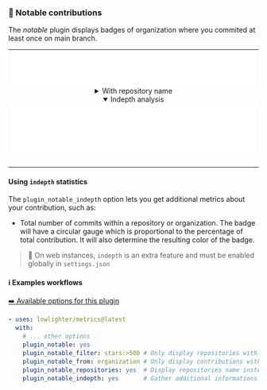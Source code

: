 ### 🎩 Notable contributions

The *notable* plugin displays badges of organization where you commited at least once on main branch.

<table>
  <td align="center">
    <img src="https://github.com/lowlighter/lowlighter/blob/master/metrics.plugin.notable.svg">
    <details><summary>With repository name</summary>
      <img src="https://github.com/lowlighter/lowlighter/blob/master/metrics.plugin.notable.repositories.svg">
    </details>
    <details open><summary>Indepth analysis</summary>
      <img src="https://github.com/lowlighter/lowlighter/blob/master/metrics.plugin.notable.indepth.svg">
    </details>
    <img width="900" height="1" alt="">
  </td>
</table>

#### Using `indepth` statistics

The `plugin_notable_indepth` option lets you get additional metrics about your contribution, such as:
- Total number of commits within a repository or organization. The badge will have a circular gauge which is proportional to the percentage of total contribution. It will also determine the resulting color of the badge.

> 🔣 On web instances, `indepth` is an extra feature and must be enabled globally in `settings.json`

#### ℹ️ Examples workflows

[➡️ Available options for this plugin](metadata.yml)

```yaml
- uses: lowlighter/metrics@latest
  with:
    # ... other options
    plugin_notable: yes
    plugin_notable_filter: stars:>500 # Only display repositories with 500 stars or more (syntax based on GitHub search query)
    plugin_notable_from: organization # Only display contributions within organization repositories
    plugin_notable_repositories: yes  # Display repositories name instead of only organization name
    plugin_notable_indepth: yes       # Gather additional informations about contributions
```